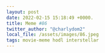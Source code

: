 ```yaml
---
layout: post
date: 2022-02-15 15:18:49 +0000.
title: Meme #86
twitter_author: "@charlydom2"
local_file: /assets/images/86.jpeg
tags: movie-meme hodl interstellar
---
```

